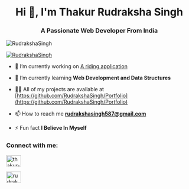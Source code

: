 <h1 align="center">Hi 👋, I'm Thakur Rudraksha Singh</h1>
<h3 align="center">A Passionate Web Developer From India</h3>

<p align="left"> <img src="https://komarev.com/ghpvc/?username=RudrakshaSingh&label=Profile%20views&color=0e75b6&style=flat" alt="RudrakshaSingh" /> </p>

<p align="left"> <a href="https://github.com/ryo-ma/github-profile-trophy"><img src="https://github-profile-trophy.vercel.app/?username=RudrakshaSingh" alt="RudrakshaSingh" /></a> </p>

- 🔭 I’m currently working on [A riding application](https://github.com/RudrakshaSingh/UBER)

- 🌱 I’m currently learning **Web Development and Data Structures**

- 👨‍💻 All of my projects are available at [https://github.com/RudrakshaSingh/Portfolio](https://github.com/RudrakshaSingh/Portfolio)

- 📫 How to reach me **rudrakshasingh587@gmail.com**

- ⚡ Fun fact **I Believe In Myself**

<h3 align="left">Connect with me:</h3>
<p align="left">
<a href="https://www.linkedin.com/in/thakur-rudraksha-singh-34996228b/" target="blank"><img align="center" src="https://raw.githubusercontent.com/rahuldkjain/github-profile-readme-generator/master/src/images/icons/Social/linked-in-alt.svg" alt="thakur-rudraksha-singh-34996228b/" height="30" width="40" /></a>
  
<a href="https://www.naukri.com/code360/profile/3f984967-f608-4669-ba6c-eaeb27c8c4fe" target="blank"><img align="center" src="https://files.codingninjas.in/ps-explore-home-address-11258.svg" alt="rudrakshasingh" height="30" width="40" /></a>
</p>
